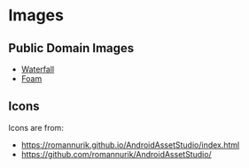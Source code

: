 # Images

## Public Domain Images

* [Waterfall](https://commons.wikimedia.org/wiki/File:Fast_mountain_river_makes_a_hazy_waterfall.jpg)
* [Foam](https://www.pexels.com/photo/waterfalls-757142/)

## Icons

Icons are from:
* https://romannurik.github.io/AndroidAssetStudio/index.html
* https://github.com/romannurik/AndroidAssetStudio/
